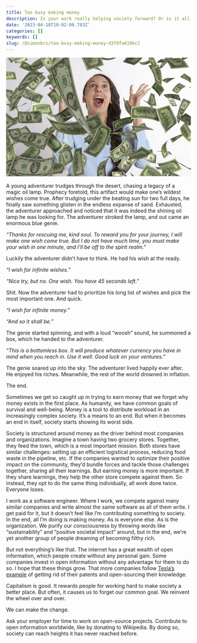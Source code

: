 ```yaml
---
title: Too busy making money
description: Is your work really helping society forward? Or is it all just for money?
date: '2023-04-10T10:02:00.783Z'
categories: []
keywords: []
slug: /@simonbrs/too-busy-making-money-d3f8fa618bc2
---
```


![](img/1__QWU5F1rmklzfhHmBMgVRHw.jpeg)

A young adventurer trudges through the desert, chasing a legacy of a magic oil lamp. Prophecy foretold, this artifact would make one’s wildest wishes come true. After trudging under the beating sun for two full days, he finally saw something glisten in the endless expanse of sand. Exhausted, the adventurer approached and noticed that it was indeed the shining oil lamp he was looking for. The adventurer stroked the lamp, and out came an enormous blue genie.

_“Thanks for rescuing me, kind soul. To reward you for your journey, I will make one wish come true. But I do not have much time, you must make your wish in one minute, and I’ll be off to the spirit realm.”_

Luckily the adventurer didn’t have to think. He had his wish at the ready.

_“I wish for infinite wishes.”_

_“Nice try, but no. One wish. You have 45 seconds left.”_

Shit. Now the adventurer had to prioritize his long list of wishes and pick the most important one. And quick.

_“I wish for infinite money.”_

_“And so it shall be.”_

The genie started spinning, and with a loud “woosh” sound, he summoned a box, which he handed to the adventurer.

_“This is a bottomless box. It will produce whatever currency you have in mind when you reach in. Use it well. Good luck on your ventures.”_

The genie soared up into the sky. The adventurer lived happily ever after. He enjoyed his riches. Meanwhile, the rest of the world drowned in inflation.

The end.

Sometimes we get so caught up in trying to earn money that we forget why money exists in the first place. As humanity, we have common goals of survival and well-being. Money is a tool to distribute workload in an increasingly complex society. It’s a means to an end. But when it becomes an end in itself, society starts showing its worst side.

Society is structured around money as the driver behind most companies and organizations. Imagine a town having two grocery stores. Together, they feed the town, which is a most important mission. Both stores have similar challenges: setting up an efficient logistical process, reducing food waste in the pipeline, etc. If the companies wanted to optimize their positive impact on the community, they’d bundle forces and tackle those challenges together, sharing all their learnings. But earning money is more important. If they share learnings, they help the other store compete against them. So instead, they opt to do the same thing individually, all work done twice. Everyone loses.

I work as a software engineer. Where I work, we compete against many similar companies and write almost the same software as all of them write. I get paid for it, but it doesn’t feel like I’m contributing something to society. In the end, all I’m doing is making money. As is everyone else. As is the organization. We purify our consciousness by throwing words like “sustainability” and “positive societal impact” around, but in the end, we’re yet another group of people dreaming of becoming filthy rich.

But not everything’s like that. The internet has a great wealth of open information, which people create without any personal gain. Some companies invest in open information without any advantage for them to do so. I hope that these things grow. That more companies follow [Tesla’s example](https://www.tesla.com/blog/all-our-patent-are-belong-you) of getting rid of their patents and open-sourcing their knowledge.

Capitalism is good. It rewards people for working hard to make society a better place. But often, it causes us to forget our common goal. We reinvent the wheel over and over.

We can make the change.

Ask your employer for time to work on open-source projects. Contribute to open information worldwide, like by donating to Wikipedia. By doing so, society can reach heights it has never reached before.